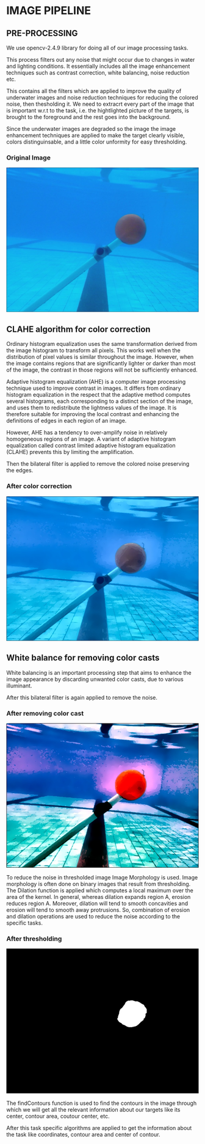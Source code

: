 # IMAGE PIPELINE

## PRE-PROCESSING

We use opencv-2.4.9 library for doing all of our image processing tasks.

This  process  filters  out  any  noise  that  might  occur  due  to  changes  in  water  and  lighting conditions. It  essentially  includes  all the image enhancement  techniques  such as contrast correction, white balancing, noise reduction  etc.

This contains all the filters which are applied to improve the quality of underwater images and noise reduction techniques for reducing the colored noise, then thesholding it. We need to extracrt every part  of  the  image  that  is  important  w.r.t  to  the  task, i.e. the hightlighted picture of the targets, is  brought  to  the foreground and the rest goes into the background.

Since the underwater images are degraded so the image the image enhancement techniques are applied to make the target clearly visible, colors distinguinsable, and a little color unformity for easy thresholding.

### Original Image
<p align="center">
  <img src="https://github.com/ksakash/my_cv/blob/master/test_images/frame0000.jpg?raw=true" alt="Sublime's custom image"/>
</p>

## CLAHE algorithm for color correction 

Ordinary histogram equalization uses the same transformation derived from the image histogram to transform all pixels. This works well when the distribution of pixel values is similar throughout the image. However, when the image contains regions that are significantly lighter or darker than most of the image, the contrast in those regions will not be sufficiently enhanced.

Adaptive histogram equalization (AHE) is a computer image processing technique used to improve contrast in images. It differs from ordinary histogram equalization in the respect that the adaptive method computes several histograms, each corresponding to a distinct section of the image, and uses them to redistribute the lightness values of the image. It is therefore suitable for improving the local contrast and enhancing the definitions of edges in each region of an image.

However, AHE has a tendency to over-amplify noise in relatively homogeneous regions of an image. A variant of adaptive histogram equalization called contrast limited adaptive histogram equalization (CLAHE) prevents this by limiting the amplification.

Then the bilateral filter is applied to remove the colored noise preserving the edges.

### After color correction
<p align="center">
  <img src="https://github.com/ksakash/my_cv/blob/master/test_images/1.jpg?raw=true" alt="Sublime's custom image"/>
</p>

## White balance for removing color casts

White balancing is an important processing step that aims to enhance the image appearance by discarding unwanted color casts,       due to various illuminant.

After this bilateral filter is again applied to remove the noise.

### After removing color cast
<p align="center">
  <img src="https://github.com/ksakash/my_cv/blob/master/test_images/2.jpg?raw=true" alt="Sublime's custom image"/>
</p>
To reduce the noise in thresholded image Image Morphology is used. Image morphology is often done on binary images that result from thresholding. The Dilation function is applied which computes a local maximum over the area of the kernel. In general, whereas dilation expands region A, erosion reduces region A. Moreover, dilation will tend to smooth concavities and erosion will tend to smooth away protrusions. So, combination of erosion and dilation operations are used to reduce the noise according to the specific tasks.

### After thresholding 
<p align="center">
  <img src="https://github.com/ksakash/my_cv/blob/master/test_images/frame0001.jpg?raw=true" alt="Sublime's custom image"/>
</p>
The findContours function is used to find the contours in the image through which we will get all the relevant information about our targets like its center, contour area, coutour center, etc.

After this task specific algorithms are applied to get the information about the task like coordinates, contour area and center of contour.
